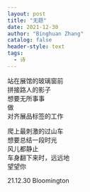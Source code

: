 ```yaml
---
layout: post
title: "无题"
date: 2021-12-30
author: "Binghuan Zhang"
catalog: false
header-style: text
tags:
  - 诗
---
```


站在展馆的玻璃窗前  
拼接路人的影子  
想要无所事事  
做  
对齐展品标签的工作  

爬上最刺激的过山车  
想要总结一段时光  
风儿都静止  
车身翻下来时，远远地  
望望你    

21.12.30 Bloomington
